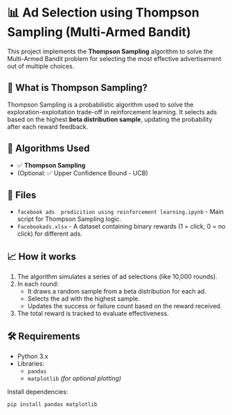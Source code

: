 # 📊 Ad Selection using Thompson Sampling (Multi-Armed Bandit)

This project implements the **Thompson Sampling** algorithm to solve the Multi-Armed Bandit problem for selecting the most effective advertisement out of multiple choices.

## 🚀 What is Thompson Sampling?

Thompson Sampling is a probabilistic algorithm used to solve the exploration-exploitation trade-off in reinforcement learning. It selects ads based on the highest **beta distribution sample**, updating the probability after each reward feedback.

## 🧠 Algorithms Used

- ✅ **Thompson Sampling**
- (Optional: ✅ Upper Confidence Bound - UCB)

## 📂 Files

- `facebook ads  predicition using reinforcement learning.ipynb` - Main script for Thompson Sampling logic.
- `Facebookads.xlsx` - A dataset containing binary rewards (1 = click, 0 = no click) for different ads.


## 📈 How it works

1. The algorithm simulates a series of ad selections (like 10,000 rounds).
2. In each round:
   - It draws a random sample from a beta distribution for each ad.
   - Selects the ad with the highest sample.
   - Updates the success or failure count based on the reward received.
3. The total reward is tracked to evaluate effectiveness.

## 🛠 Requirements

- Python 3.x
- Libraries:
  - `pandas`
  - `matplotlib` *(for optional plotting)*

Install dependencies:

```bash
pip install pandas matplotlib
